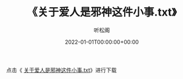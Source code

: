 ﻿---
title:  《关于爱人是邪神这件小事.txt》
date:   2022-01-01T00:00:00+00:00
author: 听松阁
layout: post
permalink: /关于爱人是邪神这件小事/
categories: 小说
tags: [小说]
---

点击《 [关于爱人是邪神这件小事.txt](http://img.660000.xyz/bookstukust/book/bntxt/10/关于爱人是邪神这件小事.txt)》进行下载